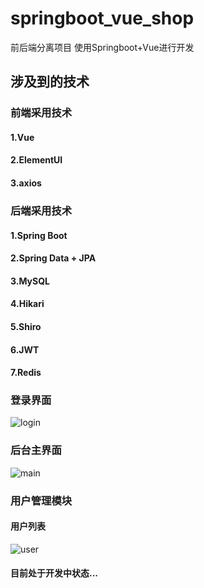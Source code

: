 # springboot_vue_shop
前后端分离项目 使用Springboot+Vue进行开发

## 涉及到的技术
### 前端采用技术
#### 1.Vue
#### 2.ElementUI
#### 3.axios 
### 后端采用技术
#### 1.Spring Boot
#### 2.Spring Data + JPA 
#### 3.MySQL
#### 4.Hikari
#### 5.Shiro
#### 6.JWT
#### 7.Redis

### 登录界面
![login](https://gitee.com/wxy97/images/raw/master/2020/01/login.png)

### 后台主界面 
![main](https://gitee.com/wxy97/images/raw/master/2020/01/main.png)

### 用户管理模块
#### 用户列表
![user](https://gitee.com/wxy97/images/raw/master/2020/01/user.png)
 
#### 目前处于开发中状态...
